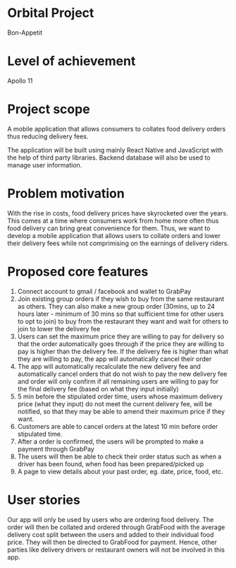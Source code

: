 # Orbital Project

Bon-Appetit

# Level of achievement

Apollo 11

# Project scope

A mobile application that allows consumers to collates food delivery orders thus reducing delivery fees.

The application will be built using mainly React Native and JavaScript with the help of third party libraries. Backend database will also be used to manage user information.

# Problem motivation

With the rise in costs, food delivery prices have skyrocketed over the years. This comes at a time where consumers work from home more often thus food delivery can bring great convenience for them. Thus, we want to develop a mobile application that allows users to collate orders and lower their delivery fees while not comprimising on the earnings of delivery riders.

# Proposed core features

1. Connect account to gmail / facebook and wallet to GrabPay
2. Join existing group orders if they wish to buy from the same restaurant as others. They can also make a new group order (30mins, up to 24 hours later - minimum of 30 mins so that sufficient time for other users to opt to join) to buy from the restaurant they want and wait for others to join to lower the delivery fee
3. Users can set the maximum price they are willing to pay for delivery so that the order automatically goes through if the price they are willing to pay is higher than the delivery fee. If the delivery fee is higher than what they are willing to pay, the app will automatically cancel their order
4. The app will automatically recalculate the new delivery fee and automatically cancel orders that do not wish to pay the new delivery fee and order will only confirm if all remaining users are willing to pay for the final delivery fee (based on what they input initially)
5. 5 min before the stipulated order time, users whose maximum delivery price (what they input) do not meet the current delivery fee, will be notified, so that they may be able to amend their maximum price if they want.
6. Customers are able to cancel orders at the latest 10 min before order stipulated time.
7. After a order is confirmed, the users will be prompted to make a payment through GrabPay
8. The users will then be able to check their order status such as when a driver has been found, when food has been prepared/picked up
9. A page to view details about your past order, eg. date, price, food, etc.

# User stories

Our app will only be used by users who are ordering food delivery. The order will then be collated and ordered through GrabFood with the average delivery cost split between the users and added to their individual food price. They will then be directed to GrabFood for payment. Hence, other parties like delivery drivers or restaurant owners will not be involved in this app.
